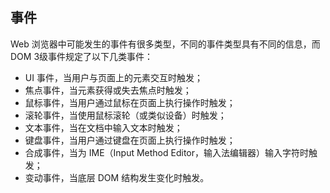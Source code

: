 ## 事件 ##

Web 浏览器中可能发生的事件有很多类型，不同的事件类型具有不同的信息，而 DOM 3级事件规定了以下几类事件：

* UI 事件，当用户与页面上的元素交互时触发；
* 焦点事件，当元素获得或失去焦点时触发；
* 鼠标事件，当用户通过鼠标在页面上执行操作时触发；
* 滚轮事件，当使用鼠标滚轮（或类似设备）时触发；
* 文本事件，当在文档中输入文本时触发；
* 键盘事件，当用户通过键盘在页面上执行操作时触发；
* 合成事件，当为 IME（Input Method Editor，输入法编辑器）输入字符时触发；
* 变动事件，当底层 DOM 结构发生变化时触发。